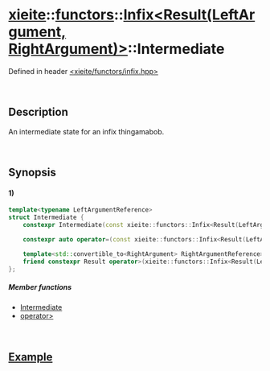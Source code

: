 # [xieite](../../../../../xieite.md)\:\:[functors](../../../../../functors.md)\:\:[Infix<Result(LeftArgument, RightArgument)>](../../../infix.md)\:\:Intermediate
Defined in header [<xieite/functors/infix.hpp>](../../../../../../include/xieite/functors/infix.hpp)

&nbsp;

## Description
An intermediate state for an infix thingamabob.

&nbsp;

## Synopsis
#### 1)
```cpp
template<typename LeftArgumentReference>
struct Intermediate {
    constexpr Intermediate(const xieite::functors::Infix<Result(LeftArgument, RightArgument)>&, LeftArgumentReference&&) noexcept;

    constexpr auto operator=(const xieite::functors::Infix<Result(LeftArgument, RightArgument)>::Intermediate<LeftArgument>&) noexcept = delete;

    template<std::convertible_to<RightArgument> RightArgumentReference>
    friend constexpr Result operator>(xieite::functors::Infix<Result(LeftArgument, RightArgument)>::Intermediate<LeftArgumentReference>&&, RightArgumentReference&&);
};
```
##### Member functions
- [Intermediate](./structures/intermediate/1/operators/constructor.md)
- [operator>](./structures/intermediate/1/operators/more.md)

&nbsp;

## [Example](./operators/less.md)
